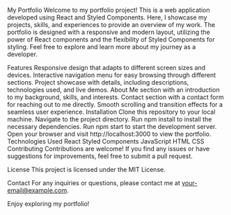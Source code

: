 My Portfolio
Welcome to my portfolio project! This is a web application developed using React and Styled Components. Here, I showcase my projects, skills, and experiences to provide an overview of my work. The portfolio is designed with a responsive and modern layout, utilizing the power of React components and the flexibility of Styled Components for styling. Feel free to explore and learn more about my journey as a developer.

Features
Responsive design that adapts to different screen sizes and devices.
Interactive navigation menu for easy browsing through different sections.
Project showcase with details, including descriptions, technologies used, and live demos.
About Me section with an introduction to my background, skills, and interests.
Contact section with a contact form for reaching out to me directly.
Smooth scrolling and transition effects for a seamless user experience.
Installation
Clone this repository to your local machine.
Navigate to the project directory.
Run npm install to install the necessary dependencies.
Run npm start to start the development server.
Open your browser and visit http://localhost:3000 to view the portfolio.
Technologies Used
React
Styled Components
JavaScript
HTML
CSS
Contributing
Contributions are welcome! If you find any issues or have suggestions for improvements, feel free to submit a pull request.

License
This project is licensed under the MIT License.

Contact
For any inquiries or questions, please contact me at your-email@example.com.

Enjoy exploring my portfolio!